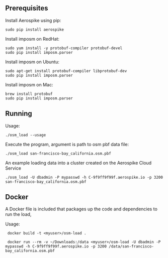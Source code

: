 
Prerequisites
----------------------------------------------------------------

Install Aerospike using pip:

    sudo pip install aerospike

Install imposm on RedHat:

    sudo yum install -y protobuf-compiler protobuf-devel
    sudo pip install imposm.parser   

Install imposm on Ubuntu:

    sudo apt-get install protobuf-compiler libprotobuf-dev
    sudo pip install imposm.parser
    
Install imposm on Mac:

    brew install protobuf
    sudo pip install imposm.parser

Running
----------------------------------------------------------------

Usage:

    ./osm_load --usage

Execute the program, argument is path to osm pbf data file:

    ./osm_load san-francisco-bay_california.osm.pbf

An example loading data into a cluster created on the Aerospike Cloud Service

    ./osm_load -U dbadmin -P mypasswd -h C-9f9ff9f99f.aerospike.io -p 3200 san-francisco-bay_california.osm.pbf
    
Docker
----------------------------------------------------------------
A Docker file is included that packages up the code and dependencies to run the load, 

Usage:

     docker build -t <myuser>/osm-load .

     docker run --rm -v ~/Downloads:/data <myuser>/osm-load -U dbadmin -P mypasswd -h C-9f9ff9f99f.aerospike.io -p 3200 /data/san-francisco-bay_california.osm.pbf 

